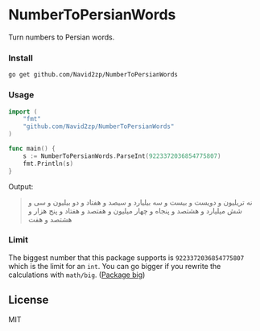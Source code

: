# NumberToPersianWords
Turn numbers to Persian words.

### Install
```
go get github.com/Navid2zp/NumberToPersianWords
```

### Usage

```go
import (
	"fmt"
	"github.com/Navid2zp/NumberToPersianWords"
)

func main() {
    s := NumberToPersianWords.ParseInt(9223372036854775807)
    fmt.Println(s)
}
```

Output:
> نه تریلیون و دویست و بیست و سه بیلیارد و سیصد و هفتاد و دو بیلیون و سی و شش میلیارد و هشتصد و پنجاه و چهار میلیون و هفتصد و هفتاد و پنج هزار و هشتصد و هفت

### Limit
The biggest number that this package supports is ```9223372036854775807``` which is the limit for an ```int```.
You can go bigger if you rewrite the calculations with ```math/big```. ([Package big](https://golang.org/pkg/math/big/))

License
----

MIT
